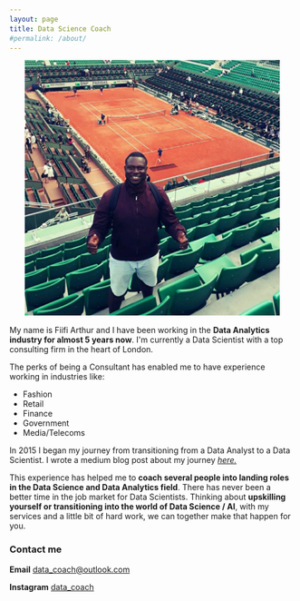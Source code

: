```yaml
---
layout: page
title: Data Science Coach
#permalink: /about/
---
```


<p align="center">
  <img width="450" height="450" src="https://raw.githubusercontent.com/Fiifi2015/Fiifi2015.github.io/master/images/potrait2.jpg">
</p>

My name is Fiifi Arthur and I have been working in the **Data Analytics industry for almost 5 years now**. I'm currently a Data Scientist with a top consulting firm in the heart of London.

The perks of being a Consultant has enabled me to have experience working in industries like:
- Fashion
- Retail
- Finance
- Government
-  Media/Telecoms

In 2015 I began my journey from transitioning from a Data Analyst to a Data Scientist. I wrote a medium blog post about my journey [*here.*](https://medium.com/@fiifi.aarthur/data-analyst-to-data-scientist-1232da18b07c)

 This experience has helped me to **coach several people into landing roles in the Data Science and Data Analytics field**. There has never been a better time in the job market for Data Scientists. Thinking about **upskilling yourself or transitioning into the world of Data Science / AI**, with my services and a little bit of hard work, we can together make that happen for you.

### Contact me

**Email**
[data_coach@outlook.com](mailto:data_coach@outlook.com)

**Instagram**
[data_coach](https://www.instagram.com/data_coach/?hl=en)
